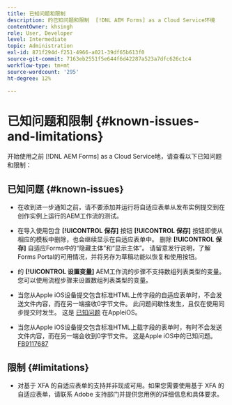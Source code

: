 ```yaml
---
title: 已知问题和限制
description: 的已知问题和限制  [!DNL AEM Forms] as a Cloud Service环境
contentOwner: khsingh
role: User, Developer
level: Intermediate
topic: Administration
exl-id: 871f294d-f251-4966-a021-39df65b613f0
source-git-commit: 7163eb2551f5e644f6d42287a523a7dfc626c1c4
workflow-type: tm+mt
source-wordcount: '295'
ht-degree: 12%

---
```


# 已知问题和限制 {#known-issues-and-limitations}

开始使用之前 [!DNL AEM Forms] as a Cloud Service地，请查看以下已知问题和限制：

## 已知问题 {#known-issues}

* 在收到进一步通知之前，请不要添加并运行将自适应表单从发布实例提交到在创作实例上运行的AEM工作流的测试。

* 在导入使用包含 **[!UICONTROL 保存]** 按钮 **[!UICONTROL 保存]** 按钮即使从相应的模板中删除，也会继续显示在自适应表单中。 删除 **[!UICONTROL 保存]** 自适应Forms中的“隐藏主体”和“显示主体”。 请留意发行说明，了解Forms Portal的可用情况，并将另存为草稿功能以恢复和使用按钮。

* 的 **[!UICONTROL 设置变量]** AEM工作流的步骤不支持数组列表类型的变量。 您可以使用流程步骤来设置数组列表类型的变量。

* 当您从Apple iOS设备提交包含标准HTML上传字段的自适应表单时，不会发送文件内容，而在另一端接收0字节文件。 此问题间歇性发生，且仅在使用同步提交时发生。 这是 [已知问题](https://feedbackassistant.apple.com/feedback/9117687) 在AppleiOS。

* 当您从Apple iOS设备提交包含标准HTML上载字段的表单时，有时不会发送文件内容，而在另一端会收到0字节文件。 这是Apple iOS中的已知问题。 [FB9117687](https://feedbackassistant.apple.com/feedback/9117687)


## 限制 {#limitations}

* 对基于 XFA 的自适应表单的支持并非现成可用。如果您需要使用基于 XFA 的自适应表单，请联系 Adobe 支持部门并提供您用例的详细信息和具体要求。

